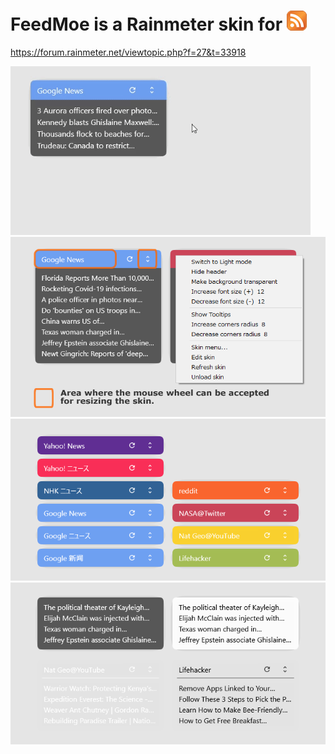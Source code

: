 # FeedMoe is a Rainmeter skin for ![](https://raw.githubusercontent.com/nek7u/FeedMoe/master/m/32px-Feed-icon.png)

https://forum.rainmeter.net/viewtopic.php?f=27&t=33918  

![](https://raw.githubusercontent.com/nek7u/FeedMoe/master/m/480x270_FeedMoe_resize.gif)
![](https://raw.githubusercontent.com/nek7u/FeedMoe/master/m/700x400_FeedMoe_mouse_action.png)
![](https://raw.githubusercontent.com/nek7u/FeedMoe/master/m/700x360_FeedMoe_feeds_list.png)
![](https://raw.githubusercontent.com/nek7u/FeedMoe/master/m/700x360_FeedMoe_theme.png)
